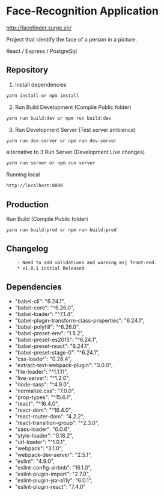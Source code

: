 # Face-Recognition Application

http://facefinder.surge.sh/

Project that identify the face of a person in a picture.

React / Express / PostgreSql

## Repository

1. Install dependencies

```bash
yarn install or npm install
```

2. Run Build Development (Compile Public folder)

```bash
yarn run build:dev or npm run build:dev
```

3. Run Development Server (Test server ambience)

```bash
yarn run dev-server or npm run dev-server
```

alternative to 3 Run Server (Development Live changes)

```bash
yarn run server or npm run server
```

Running local

```bash
http://localhost:8080
```

## Production

Run Build (Compile Public folder)

```bash
yarn run build:prod or npm run build:prod
```

## Changelog

```bash
    - Need to add validations and warning msj front-end.
    * v1.0.1 initial Released
```
##  Dependencies

* "babel-cli": "6.24.1",
* "babel-core": "^6.26.0",
* "babel-loader": "^7.1.4",
* "babel-plugin-transform-class-properties": "6.24.1",
* "babel-polyfill": "^6.26.0",
* "babel-preset-env": "1.5.2",
* "babel-preset-es2015": "^6.24.1",
* "babel-preset-react": "6.24.1",
* "babel-preset-stage-0": "^6.24.1",
* "css-loader": "0.28.4",
* "extract-text-webpack-plugin": "3.0.0",
* "file-loader": "^1.1.11",
* "live-server": "^1.2.0",
* "node-sass": "^4.9.0",
* "normalize.css": "7.0.0",
* "prop-types": "^15.6.1",
* "react": "^16.4.0",
* "react-dom": "^16.4.0",
* "react-router-dom": "4.2.2",
* "react-transition-group": "^2.3.0",
* "sass-loader": "6.0.6",
* "style-loader": "0.18.2",
* "url-loader": "^1.0.1",
* "webpack": "3.1.0",
* "webpack-dev-server": "2.5.1",
* "eslint": "4.9.0",
* "eslint-config-airbnb": "16.1.0",
* "eslint-plugin-import": "2.7.0",
* "eslint-plugin-jsx-a11y": "6.0.1",
* "eslint-plugin-react": "7.4.0"


